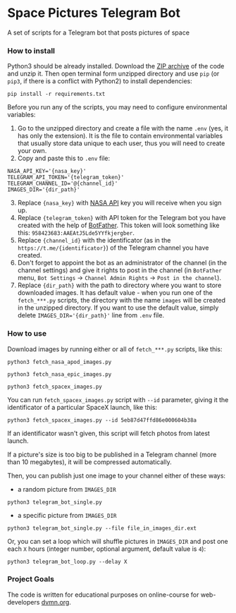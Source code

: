 # Space Pictures Telegram Bot

A set of scripts for a Telegram bot that posts pictures of space

### How to install

Python3 should be already installed.
Download the [ZIP archive](https://github.com/Katsutami7moto/space-pictures-telegram-bot/archive/refs/heads/main.zip) of the code and unzip it.
Then open terminal form unzipped directory and use `pip` (or `pip3`, if there is a conflict with Python2) to install dependencies:
```commandline
pip install -r requirements.txt
```
Before you run any of the scripts, you may need to configure environmental variables:

1. Go to the unzipped directory and create a file with the name `.env` (yes, it has only the extension).
It is the file to contain environmental variables that usually store data unique to each user, thus you will need to create your own.
2. Copy and paste this to `.env` file:
```dotenv
NASA_API_KEY='{nasa_key}'
TELEGRAM_API_TOKEN='{telegram_token}'
TELEGRAM_CHANNEL_ID='@{channel_id}'
IMAGES_DIR='{dir_path}'
```
3. Replace `{nasa_key}` with [NASA API](https://api.nasa.gov/) key you will receive when you sign up.
4. Replace `{telegram_token}` with API token for the Telegram bot you have created with the help of [BotFather](https://telegram.me/BotFather). This token will look something like this: `958423683:AAEAtJ5Lde5YYfkjergber`.
5. Replace `{channel_id}` with the identificator (as in the `https://t.me/{identificator}`) of the Telegram channel you have created.
6. Don't forget to appoint the bot as an administrator of the channel (in the channel settings) and give it rights to post in the channel (in `BotFather` menu, `Bot Settings` -> `Channel Admin Rights` -> `Post in the channel`).
7. Replace `{dir_path}` with the path to directory where you want to store downloaded images. It has default value - when you run one of the `fetch_***.py` scripts, the directory with the name `images` will be created in the unzipped directory. If you want to use the default value, simply delete `IMAGES_DIR='{dir_path}'` line from `.env` file.

### How to use

Download images by running either or all of `fetch_***.py` scripts, like this:
```commandline
python3 fetch_nasa_apod_images.py

python3 fetch_nasa_epic_images.py

python3 fetch_spacex_images.py
```

You can run `fetch_spacex_images.py` script with `--id` parameter, giving it the identificator of a particular SpaceX launch, like this:
```commandline
python3 fetch_spacex_images.py --id 5eb87d47ffd86e000604b38a
```
If an identificator wasn't given, this script will fetch photos from latest launch.

If a picture's size is too big to be published in a Telegram channel (more than 10 megabytes), it will be compressed automatically.

Then, you can publish just one image to your channel either of these ways:

- a random picture from `IMAGES_DIR`
```commandline
python3 telegram_bot_single.py
```

- a specific picture from `IMAGES_DIR`
```commandline
python3 telegram_bot_single.py --file file_in_images_dir.ext
```

Or, you can set a loop which will shuffle pictures in `IMAGES_DIR` and post one each `X` hours (integer number, optional argument, default value is `4`):
```commandline
python3 telegram_bot_loop.py --delay X
```

### Project Goals

The code is written for educational purposes on online-course for web-developers [dvmn.org](https://dvmn.org/).
